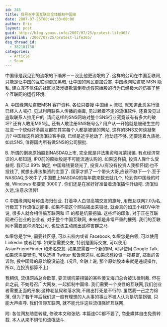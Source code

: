 ```yaml
---
id: 246
title: 我号召中国互联网全体抵制中国缘
date: 2007-07-25T00:44:33+00:00
author: Eric
layout: post
guid: http://blog.youxu.info/2007/07/25/protest-life365/
permalink: /2007/07/25/protest-life365/
dsq_thread_id:
  - 382181730
categories:
  - Article
  - Scam
---
```

中国缘是我见到的流氓的下确界－－没比他更流氓的了. 这样的公司在中国互联网, 只能是让中国的互联网更加黑暗, 让中国的网民更加受害. 中国缘网站盗取 MSN 隐私, 建立互不信任的社区以及涉嫌欺骗倒卖虚假原始股的行为已经极大的伤害了整个互联网的运行环境.

A. 中国缘网站盗取MSN 客户资料. 各位只要搜 中国缘 + 流氓, 就知道此恶劣行径已经人人喊打. 见过利用联系人传播的病毒, 见过赖着不走的流氓软件, 还真没见过盗取联系人拉用户的. 请问这样的SNS网站对整个SNS行业究竟该有有多大的破坏? 还有人敢用MSN么, 还有人敢注册SNS帐号么? 用户从一开始就是被硬生生的拉进一个貌似好多朋友都在其实每个人都是被骗的网站, 这样的SNS又何谈凝聚力? 中国缘这样的流氓拉客手段, 已经是近乎抢劫了. 抢劫还不够, 还要连着九族抢. 如此SNS, 值得国内所有做SNS的公司狠批.

B. 所谓的倒卖原始股到NASDAQ上市, 完全就是非法集资和坑蒙拐骗. 有点经济常识的人都知道, IPO前的原始股是不可能流通认购的. 如果这样搞, 投资人靠什么受益呢. 我可以 99% 确定, 中国缘钱要烧光了, 投资人(有没有投资人我都怀疑)也不投钱了, 就想出非法集资的主意了. 国家才抓了一个带头大哥,应该不缺下一个.至于NASDAQ,少吹牛了,中国要上NASDAQ的每年数来数去就几个, 轮到你中国缘的时候, Windows 都要变 3000了. 你们还是在家好好准备着流氓插件升级吧. 流氓恒久远,注意永流传!

C.中国缘网站号称由海归创业. 打着华人白领高端交友的旗号, 用做互联网2.0为名, 行极其下作流氓之能事. 如果不把这个网站揭出来狠批, 就会真的如王小峰DV中所说, 很多人就会相信搞互联网和 IT 的都是坑蒙拐骗. 这些坏的印象, 对于正在互联网进行创业的创业者, 对于整个中国互联网, 未来都是非常严重的摧残. 我们的互联网不需要这种流氓公司, 也应该主动踢出这种害群之马.

如果您是学生, 需要社区感, 可以去校内或者 Facebook, 如果您是白领, 可以使用Linkedin 或者若邻. 如果您需要交友, 特别是国际交友, 可以使用 AsianFriendFinder 和未名交友. 如果您需要一个新的IM, 可以使用 Google Talk. 如果您需要冒泡, 可以选择 Twitter 和饭否这些. 如果您想投资一夜暴富, 郑重的告诉你, 投中国缘的原始股没前途. (况且, 金融上说, 那个原始股本来就是违规操作, 所以, 连投资都算不上).

我相信, 流氓网站总会歇菜, 耍流氓坑蒙拐骗的某些傻叉海归总会被法律制裁. 但在此之前, 不妨号召广大网友, 一起抵制中国缘. 我们需要一个良性的互联网,我们创业者需要正面的形象.这种老鼠屎和落水狗,不踢出打死是不行的. 虽然我一己之力绵薄, 但为了若干年后我们这一般有理想的人从事的事业不被人认为是坑蒙拐骗, 只能大声疾呼. 我们信仰互联网, 就不能允许这些流氓强奸互联网.

附: 各位网友随意转载, 修改本文和张贴. 本篇连CC都不要了, 商业媒体自由免费转载. 本人从来不惧怕和流氓战斗.